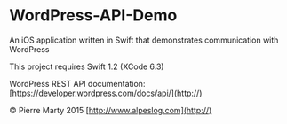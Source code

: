 # WordPress-API-Demo
An iOS application written in Swift that demonstrates communication with WordPress

This project requires Swift 1.2 (XCode 6.3)

WordPress REST API documentation: [https://developer.wordpress.com/docs/api/](http://)

© Pierre Marty 2015
[http://www.alpeslog.com](http://)

